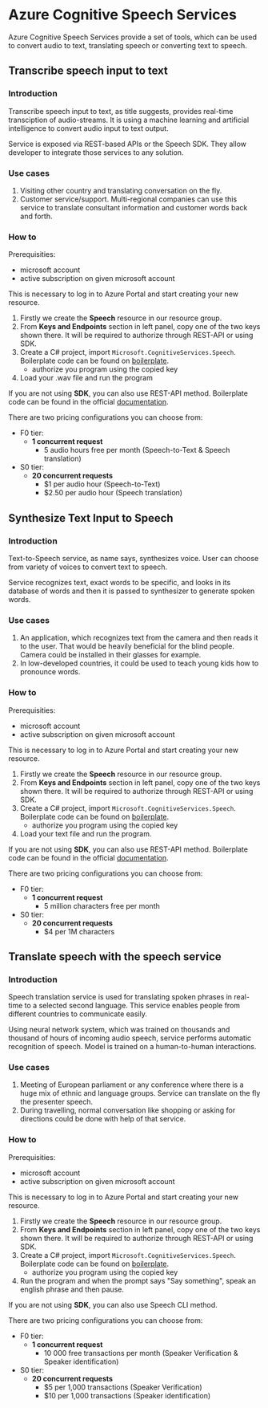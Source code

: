 # Azure Cognitive Speech Services

Azure Cognitive Speech Services provide a set of tools, which can be used to convert audio to text, translating speech or converting text to speech.

## Transcribe speech input to text

### Introduction

Transcribe speech input to text, as title suggests, provides real-time transciption of audio-streams. It is using a machine learning and artificial intelligence to convert audio input to text output.

Service is exposed via REST-based APIs or the Speech SDK. They allow developer to integrate those services to any solution.

### Use cases

1. Visiting other country and translating conversation on the fly.
2. Customer service/support. Multi-regional companies can use this service to translate consultant information and customer words back and forth.

### How to

Prerequisities:

- microsoft account
- active subscription on given microsoft account

This is necessary to log in to Azure Portal and start creating your new resource.

1. Firstly we create the **Speech** resource in our resource group.
2. From **Keys and Endpoints** section in left panel, copy one of the two keys shown there. It will be required to authorize through REST-API or using SDK.
3. Create a C# project, import `Microsoft.CognitiveServices.Speech`. Boilerplate code can be found on [boilerplate](https://docs.microsoft.com/en-us/learn/modules/transcribe-speech-input-text/5-exercise-convert-speech-from-audio-file?pivots=csharp).
   - authorize you program using the copied key
4. Load your .wav file and run the program

If you are not using **SDK**, you can also use REST-API method. Boilerplate code can be found in the official [documentation](https://docs.microsoft.com/en-us/azure/cognitive-services/speech-service/rest-speech-to-text).

There are two pricing configurations you can choose from:

- F0 tier:
  - **1 concurrent request**
    - 5 audio hours free per month (Speech-to-Text & Speech translation)
- S0 tier:
  - **20 concurrent requests**
    - $1 per audio hour (Speech-to-Text)
    - $2.50 per audio hour (Speech translation)
  
## Synthesize Text Input to Speech

### Introduction

Text-to-Speech service, as name says, synthesizes voice. User can choose from variety of voices to convert text to speech.

Service recognizes text, exact words to be specific, and looks in its database of words and then it is passed to synthesizer to generate spoken words.

### Use cases

1. An application, which recognizes text from the camera and then reads it to the user. That would be heavily beneficial for the blind people. Camera could be installed in their glasses for example.
2. In low-developed countries, it could be used to teach young kids how to pronounce words.

### How to

Prerequisities:

- microsoft account
- active subscription on given microsoft account

This is necessary to log in to Azure Portal and start creating your new resource.

1. Firstly we create the **Speech** resource in our resource group.
2. From **Keys and Endpoints** section in left panel, copy one of the two keys shown there. It will be required to authorize through REST-API or using SDK.
3. Create a C# project, import `Microsoft.CognitiveServices.Speech`. Boilerplate code can be found on [boilerplate](https://docs.microsoft.com/en-us/learn/modules/synthesize-text-input-speech/3-synthesize-speech-audio-output?pivots=csharp).
   - authorize you program using the copied key
4. Load your text file and run the program.

If you are not using **SDK**, you can also use REST-API method. Boilerplate code can be found in the official [documentation](https://docs.microsoft.com/en-us/azure/cognitive-services/speech-service/rest-text-to-speech).

There are two pricing configurations you can choose from:

- F0 tier:
  - **1 concurrent request**
    - 5 million characters free per month
- S0 tier:
  - **20 concurrent requests**
    - $4 per 1M characters
  
## Translate speech with the speech service

### Introduction

Speech translation service is used for translating spoken phrases in real-time to a selected second language. This service enables people from different countries to communicate easily.

Using neural network system, which was trained on thousands and thousand of hours of incoming audio speech, service performs automatic recognition of speech. Model is trained on a human-to-human interactions.

### Use cases

1. Meeting of European parliament or any conference where there is a huge mix of ethnic and language groups. Service can translate on the fly the presenter speech.
2. During travelling, normal conversation like shopping or asking for directions could be done with help of that service.

### How to

Prerequisities:

- microsoft account
- active subscription on given microsoft account

This is necessary to log in to Azure Portal and start creating your new resource.

1. Firstly we create the **Speech** resource in our resource group.
2. From **Keys and Endpoints** section in left panel, copy one of the two keys shown there. It will be required to authorize through REST-API or using SDK.
3. Create a C# project, import `Microsoft.CognitiveServices.Speech`. Boilerplate code can be found on [boilerplate](https://docs.microsoft.com/en-us/learn/modules/translate-speech-speech-service/2-translate-speech-text-microphone-input?pivots=csharp).
   - authorize you program using the copied key
4. Run the program and when the prompt says "Say something", speak an english phrase and then pause.

If you are not using **SDK**, you can also use Speech CLI method.

There are two pricing configurations you can choose from:

- F0 tier:
  - **1 concurrent request**
    - 10 000 free transactions per month (Speaker Verification & Speaker identification)
- S0 tier:
  - **20 concurrent requests**
    - $5 per 1,000 transactions (Speaker Verification)
    - $10 per 1,000 transactions (Speaker identification)
